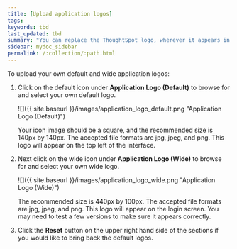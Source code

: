 ```yaml
---
title: [Upload application logos]
tags:
keywords: tbd
last_updated: tbd
summary: "You can replace the ThoughtSpot logo, wherever it appears in the ThoughtSpot web application, with your own company logo."
sidebar: mydoc_sidebar
permalink: /:collection/:path.html
---
```

To upload your own default and wide application logos:

1. Click on the default icon under **Application Logo \(Default\)** to browse for and select your own default logo.

     ![]({{ site.baseurl }}/images/application_logo_default.png "Application Logo (Default)")

    Your icon image should be a square, and the recommended size is 140px by 140px. The accepted file formats are jpg, jpeg, and png. This logo will appear on the top left of the interface.

2. Next click on the wide icon under **Application Logo \(Wide\)** to browse for and select your own wide logo.

     ![]({{ site.baseurl }}/images/application_logo_wide.png "Application Logo (Wide)")

    The recommended size is 440px by 100px. The accepted file formats are jpg, jpeg, and png. This logo will appear on the login screen. You may need to test a few versions to make sure it appears correctly.

3. Click the **Reset** button on the upper right hand side of the sections if you would like to bring back the default logos.
